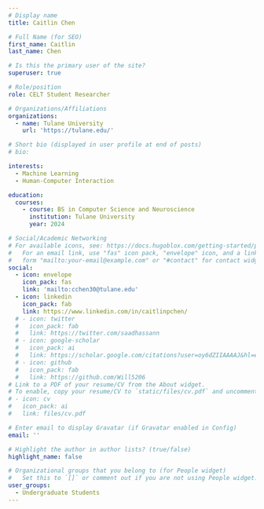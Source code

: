 ```yaml
---
# Display name
title: Caitlin Chen

# Full Name (for SEO)
first_name: Caitlin
last_name: Chen

# Is this the primary user of the site?
superuser: true

# Role/position
role: CELT Student Researcher

# Organizations/Affiliations
organizations:
  - name: Tulane University
    url: 'https://tulane.edu/'

# Short bio (displayed in user profile at end of posts)
# bio: 

interests:
  - Machine Learning
  - Human-Computer Interaction

education:
  courses:
    - course: BS in Computer Science and Neuroscience
      institution: Tulane University
      year: 2024

# Social/Academic Networking
# For available icons, see: https://docs.hugoblox.com/getting-started/page-builder/#icons
#   For an email link, use "fas" icon pack, "envelope" icon, and a link in the
#   form "mailto:your-email@example.com" or "#contact" for contact widget.
social:
  - icon: envelope
    icon_pack: fas
    link: 'mailto:cchen30@tulane.edu'
  - icon: linkedin
    icon_pack: fab
    link: https://www.linkedin.com/in/caitlinpchen/
  # - icon: twitter
  #   icon_pack: fab
  #   link: https://twitter.com/saadhassann
  # - icon: google-scholar
  #   icon_pack: ai
  #   link: https://scholar.google.com/citations?user=oy6dZIIAAAAJ&hl=en
  # - icon: github
  #   icon_pack: fab
  #   link: https://github.com/Will5206
# Link to a PDF of your resume/CV from the About widget.
# To enable, copy your resume/CV to `static/files/cv.pdf` and uncomment the lines below.
# - icon: cv
#   icon_pack: ai
#   link: files/cv.pdf

# Enter email to display Gravatar (if Gravatar enabled in Config)
email: ''

# Highlight the author in author lists? (true/false)
highlight_name: false

# Organizational groups that you belong to (for People widget)
#   Set this to `[]` or comment out if you are not using People widget.
user_groups:
  - Undergraduate Students
---
```

